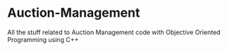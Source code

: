 # Auction-Management
All the stuff related to Auction Management code with Objective Oriented Programming using C++
